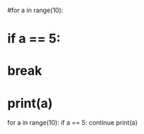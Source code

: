 #for a in range(10):
#    if a == 5:
#       break
#   print(a)

for a in range(10):
    if a == 5:
        continue
    print(a)
